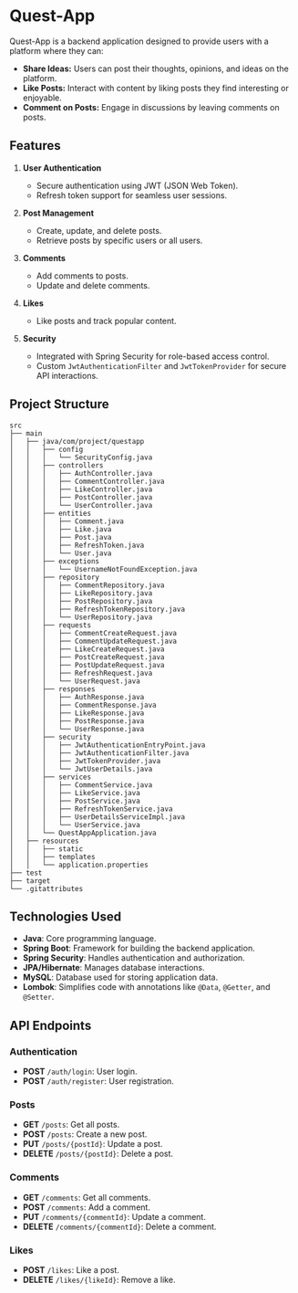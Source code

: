 # Quest-App

Quest-App is a backend application designed to provide users with a platform where they can:

- **Share Ideas:** Users can post their thoughts, opinions, and ideas on the platform.
- **Like Posts:** Interact with content by liking posts they find interesting or enjoyable.
- **Comment on Posts:** Engage in discussions by leaving comments on posts.

## Features

1. **User Authentication**
   - Secure authentication using JWT (JSON Web Token).
   - Refresh token support for seamless user sessions.

2. **Post Management**
   - Create, update, and delete posts.
   - Retrieve posts by specific users or all users.

3. **Comments**
   - Add comments to posts.
   - Update and delete comments.

4. **Likes**
   - Like posts and track popular content.

5. **Security**
   - Integrated with Spring Security for role-based access control.
   - Custom `JwtAuthenticationFilter` and `JwtTokenProvider` for secure API interactions.

## Project Structure

```
src
├── main
│   ├── java/com/project/questapp
│   │   ├── config
│   │   │   └── SecurityConfig.java
│   │   ├── controllers
│   │   │   ├── AuthController.java
│   │   │   ├── CommentController.java
│   │   │   ├── LikeController.java
│   │   │   ├── PostController.java
│   │   │   └── UserController.java
│   │   ├── entities
│   │   │   ├── Comment.java
│   │   │   ├── Like.java
│   │   │   ├── Post.java
│   │   │   ├── RefreshToken.java
│   │   │   └── User.java
│   │   ├── exceptions
│   │   │   └── UsernameNotFoundException.java
│   │   ├── repository
│   │   │   ├── CommentRepository.java
│   │   │   ├── LikeRepository.java
│   │   │   ├── PostRepository.java
│   │   │   ├── RefreshTokenRepository.java
│   │   │   └── UserRepository.java
│   │   ├── requests
│   │   │   ├── CommentCreateRequest.java
│   │   │   ├── CommentUpdateRequest.java
│   │   │   ├── LikeCreateRequest.java
│   │   │   ├── PostCreateRequest.java
│   │   │   ├── PostUpdateRequest.java
│   │   │   ├── RefreshRequest.java
│   │   │   └── UserRequest.java
│   │   ├── responses
│   │   │   ├── AuthResponse.java
│   │   │   ├── CommentResponse.java
│   │   │   ├── LikeResponse.java
│   │   │   ├── PostResponse.java
│   │   │   └── UserResponse.java
│   │   ├── security
│   │   │   ├── JwtAuthenticationEntryPoint.java
│   │   │   ├── JwtAuthenticationFilter.java
│   │   │   ├── JwtTokenProvider.java
│   │   │   └── JwtUserDetails.java
│   │   ├── services
│   │   │   ├── CommentService.java
│   │   │   ├── LikeService.java
│   │   │   ├── PostService.java
│   │   │   ├── RefreshTokenService.java
│   │   │   ├── UserDetailsServiceImpl.java
│   │   │   └── UserService.java
│   │   └── QuestAppApplication.java
│   ├── resources
│   │   ├── static
│   │   ├── templates
│   │   └── application.properties
├── test
├── target
└── .gitattributes
```

## Technologies Used

- **Java**: Core programming language.
- **Spring Boot**: Framework for building the backend application.
- **Spring Security**: Handles authentication and authorization.
- **JPA/Hibernate**: Manages database interactions.
- **MySQL**: Database used for storing application data.
- **Lombok**: Simplifies code with annotations like `@Data`, `@Getter`, and `@Setter`.



## API Endpoints

### Authentication
- **POST** `/auth/login`: User login.
- **POST** `/auth/register`: User registration.

### Posts
- **GET** `/posts`: Get all posts.
- **POST** `/posts`: Create a new post.
- **PUT** `/posts/{postId}`: Update a post.
- **DELETE** `/posts/{postId}`: Delete a post.

### Comments
- **GET** `/comments`: Get all comments.
- **POST** `/comments`: Add a comment.
- **PUT** `/comments/{commentId}`: Update a comment.
- **DELETE** `/comments/{commentId}`: Delete a comment.

### Likes
- **POST** `/likes`: Like a post.
- **DELETE** `/likes/{likeId}`: Remove a like.


